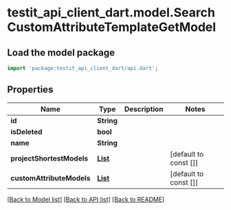 # testit_api_client_dart.model.SearchCustomAttributeTemplateGetModel

## Load the model package
```dart
import 'package:testit_api_client_dart/api.dart';
```

## Properties
Name | Type | Description | Notes
------------ | ------------- | ------------- | -------------
**id** | **String** |  | 
**isDeleted** | **bool** |  | 
**name** | **String** |  | 
**projectShortestModels** | [**List<ProjectShortestModel>**](ProjectShortestModel.md) |  | [default to const []]
**customAttributeModels** | [**List<CustomAttributeModel>**](CustomAttributeModel.md) |  | [default to const []]

[[Back to Model list]](../README.md#documentation-for-models) [[Back to API list]](../README.md#documentation-for-api-endpoints) [[Back to README]](../README.md)


